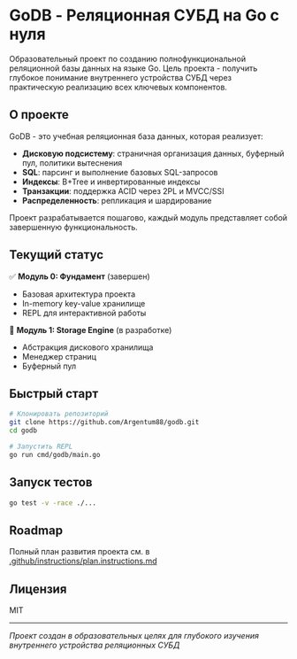 # GoDB - Реляционная СУБД на Go с нуля

Образовательный проект по созданию полнофункциональной реляционной базы данных на языке Go. Цель проекта - получить глубокое понимание внутреннего устройства СУБД через практическую реализацию всех ключевых компонентов.

## О проекте

GoDB - это учебная реляционная база данных, которая реализует:
- **Дисковую подсистему**: страничная организация данных, буферный пул, политики вытеснения
- **SQL**: парсинг и выполнение базовых SQL-запросов
- **Индексы**: B+Tree и инвертированные индексы
- **Транзакции**: поддержка ACID через 2PL и MVCC/SSI
- **Распределенность**: репликация и шардирование

Проект разрабатывается пошагово, каждый модуль представляет собой завершенную функциональность.

## Текущий статус

✅ **Модуль 0: Фундамент** (завершен)
- Базовая архитектура проекта
- In-memory key-value хранилище
- REPL для интерактивной работы

🚧 **Модуль 1: Storage Engine** (в разработке)
- Абстракция дискового хранилища
- Менеджер страниц
- Буферный пул

## Быстрый старт

```bash
# Клонировать репозиторий
git clone https://github.com/Argentum88/godb.git
cd godb

# Запустить REPL
go run cmd/godb/main.go
```

## Запуск тестов

```bash
go test -v -race ./...
```

## Roadmap

Полный план развития проекта см. в [.github/instructions/plan.instructions.md](.github/instructions/plan.instructions.md)

## Лицензия

MIT

---

*Проект создан в образовательных целях для глубокого изучения внутреннего устройства реляционных СУБД*